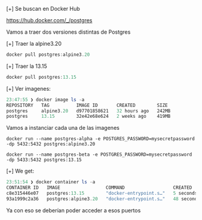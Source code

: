 [+] Se buscan en Docker Hub

https://hub.docker.com/_/postgres

Vamos a traer dos versiones distintas de Postgres

[+] Traer la alpine3.20

```powershell
docker pull postgres:alpine3.20
```

[+] Traer la 13.15

```powershell
docker pull postgres:13.15
```

[+] Ver imagenes:

```powershell
23:47:55 ❯ docker image ls -a
REPOSITORY   TAG          IMAGE ID       CREATED        SIZE
postgres     alpine3.20   d97701858621   32 hours ago   242MB
postgres     13.15        32e42e68e624   2 weeks ago    419MB
```

Vamos a instanciar cada una de las imagenes

```console
docker run --name postgres-alpha -e POSTGRES_PASSWORD=mysecretpassword -dp 5432:5432 postgres:alpine3.20
```


```console
docker run --name postgres-beta -e POSTGRES_PASSWORD=mysecretpassword -dp 5433:5432 postgres:13.15
```

[+] We get:

```powershell
23:51:54 ❯ docker container ls -a
CONTAINER ID   IMAGE                 COMMAND                  CREATED          STATUS          PORTS                    NAMES
c8e315446e07   postgres:13.15        "docker-entrypoint.s…"   5 seconds ago    Up 4 seconds    0.0.0.0:5433->5432/tcp   postgres-beta
93a1999c2a36   postgres:alpine3.20   "docker-entrypoint.s…"   48 seconds ago   Up 46 seconds   0.0.0.0:5432->5432/tcp   postgres-alpha
```

Ya con eso se deberían poder acceder a esos puertos